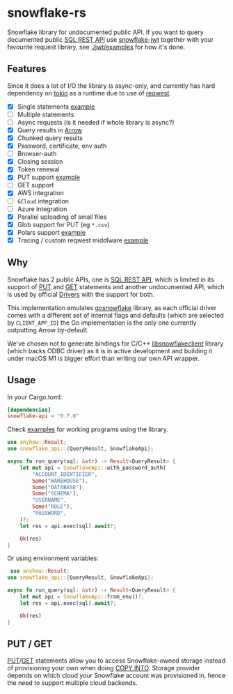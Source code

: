 # snowflake-rs

Snowflake library for undocumented public API. If you want to query documented public [SQL REST API](https://docs.snowflake.com/developer-guide/sql-api/intro) use [snowflake-jwt](https://crates.io/crates/snowflake-jwt) together with your favourite request library, see [./jwt/examples](../jwt/examples) for how it's done.

## Features

Since it does a lot of I/O the library is async-only, and currently has hard dependency on [tokio](https://tokio.rs/) as a runtime due to use of [reqwest](https://github.com/seanmonstar/reqwest).

- [x] Single statements [example](./examples/run_sql.rs)
- [ ] Multiple statements
- [ ] Async requests (is it needed if whole library is async?)
- [x] Query results in [Arrow](https://arrow.apache.org/)
- [x] Chunked query results
- [x] Password, certificate, env auth
- [ ] Browser-auth
- [x] Closing session
- [x] Token renewal
- [x] PUT support [example](./examples/filetransfer.rs)
- [ ] GET support
- [x] AWS integration
- [ ] `GCloud` integration
- [ ] Azure integration
- [x] Parallel uploading of small files
- [x] Glob support for PUT (eg `*.csv`)
- [x] Polars support [example](./examples/polars/src/main.rs)
- [x] Tracing / custom reqwest middlware [example](./examples/tracing/src/main.rs)

## Why

Snowflake has 2 public APIs, one is [SQL REST API](https://docs.snowflake.com/developer-guide/sql-api/intro), which is limited in its support of [PUT](https://docs.snowflake.com/en/sql-reference/sql/put) and [GET](https://docs.snowflake.com/en/sql-reference/sql/get) statements and another undocumented API, which is used by official [Drivers](https://docs.snowflake.com/en/developer-guide/drivers) with the support for both.

This implementation emulates [gosnowflake](https://github.com/snowflakedb/gosnowflake) library, as each official driver comes with a different set of internal flags and defaults (which are selected by `CLIENT_APP_ID`) the Go implementation is the only one currently outputting Arrow by-default.

We've chosen not to generate bindings for C/C++ [libsnowflakeclient](https://github.com/snowflakedb/libsnowflakeclient) library (which backs ODBC driver) as it is in active development and building it under macOS M1 is bigger effort than writing our own API wrapper.

## Usage

In your Cargo.toml:

```toml
[dependencies]
snowflake-api = "0.7.0"
```

Check [examples](./examples) for working programs using the library.


```rust
use anyhow::Result;
use snowflake_api::{QueryResult, SnowflakeApi};

async fn run_query(sql: &str) -> Result<QueryResult> {
    let mut api = SnowflakeApi::with_password_auth(
        "ACCOUNT_IDENTIFIER",
        Some("WAREHOUSE"),
        Some("DATABASE"),
        Some("SCHEMA"),
        "USERNAME",
        Some("ROLE"),
        "PASSWORD",
    )?;
    let res = api.exec(sql).await?;

    Ok(res)
}
```

Or using environment variables:

```rust
 use anyhow::Result;
use snowflake_api::{QueryResult, SnowflakeApi};

async fn run_query(sql: &str) -> Result<QueryResult> {
    let mut api = SnowflakeApi::from_env()?;
    let res = api.exec(sql).await?;

    Ok(res)
}
```

## PUT / GET

[PUT](https://docs.snowflake.com/en/sql-reference/sql/put)/[GET](https://docs.snowflake.com/en/sql-reference/sql/get) statements allow you to access Snowflake-owned storage instead of provisioning your own when doing [COPY INTO](https://docs.snowflake.com/en/sql-reference/sql/copy-into-table). Storage provider depends on which cloud your Snowflake account was provisioned in, hence the need to support multiple cloud backends.
